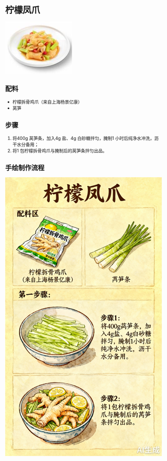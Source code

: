 # 柠檬凤爪

![柠檬凤爪](../images/柠檬凤爪.jpg)


## 配料

- 柠檬拆骨鸡爪（来自上海杨景亿康）
- 莴笋

## 步骤

1. 将400g 莴笋条，加入4g 盐、4g 白砂糖拌匀，腌制1 小时后纯净水冲洗，沥干水分备用；
2. 将1 包柠檬拆骨鸡爪与腌制后的莴笋条拌匀出品。


## 手绘制作流程

![手绘制作流程](../images/凉拌/柠檬凤爪.jpg)
